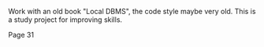 Work with an old book "Local DBMS", the code style maybe very old.
This is a study project for improving skills.


Page 31